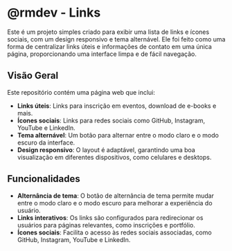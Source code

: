 # @rmdev - Links

Este é um projeto simples criado para exibir uma lista de links e ícones sociais, com um design responsivo e tema alternável. Ele foi feito como uma forma de centralizar links úteis e informações de contato em uma única página, proporcionando uma interface limpa e de fácil navegação.

## Visão Geral

Este repositório contém uma página web que inclui:

- **Links úteis**: Links para inscrição em eventos, download de e-books e mais.
- **Ícones sociais**: Links para redes sociais como GitHub, Instagram, YouTube e LinkedIn.
- **Tema alternável**: Um botão para alternar entre o modo claro e o modo escuro da interface.
- **Design responsivo**: O layout é adaptável, garantindo uma boa visualização em diferentes dispositivos, como celulares e desktops.

## Funcionalidades

- **Alternância de tema**: O botão de alternância de tema permite mudar entre o modo claro e o modo escuro para melhorar a experiência do usuário.
- **Links interativos**: Os links são configurados para redirecionar os usuários para páginas relevantes, como inscrições e portfólio.
- **Ícones sociais**: Facilita o acesso às redes sociais associadas, como GitHub, Instagram, YouTube e LinkedIn.
